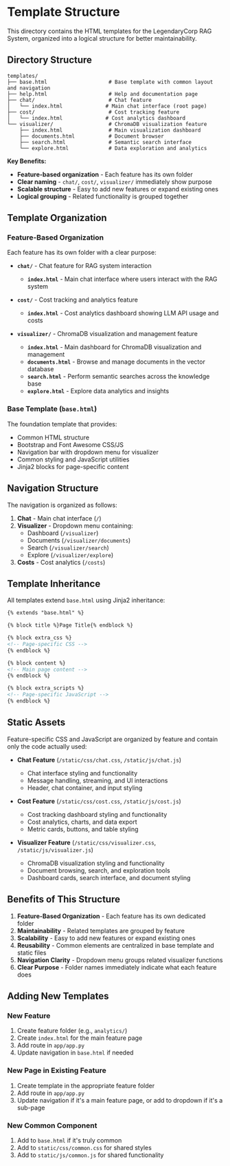# Template Structure

This directory contains the HTML templates for the LegendaryCorp RAG System, organized into a logical structure for better maintainability.

## Directory Structure

```
templates/
├── base.html                    # Base template with common layout and navigation
├── help.html                    # Help and documentation page
├── chat/                        # Chat feature
│   └── index.html              # Main chat interface (root page)
├── cost/                        # Cost tracking feature  
│   └── index.html              # Cost analytics dashboard
└── visualizer/                  # ChromaDB visualization feature
    ├── index.html               # Main visualization dashboard
    ├── documents.html           # Document browser
    ├── search.html              # Semantic search interface
    └── explore.html             # Data exploration and analytics
```

**Key Benefits:**
- **Feature-based organization** - Each feature has its own folder
- **Clear naming** - `chat/`, `cost/`, `visualizer/` immediately show purpose
- **Scalable structure** - Easy to add new features or expand existing ones
- **Logical grouping** - Related functionality is grouped together

## Template Organization

### Feature-Based Organization

Each feature has its own folder with a clear purpose:

- **`chat/`** - Chat feature for RAG system interaction
  - **`index.html`** - Main chat interface where users interact with the RAG system

- **`cost/`** - Cost tracking and analytics feature
  - **`index.html`** - Cost analytics dashboard showing LLM API usage and costs

- **`visualizer/`** - ChromaDB visualization and management feature
  - **`index.html`** - Main dashboard for ChromaDB visualization and management
  - **`documents.html`** - Browse and manage documents in the vector database
  - **`search.html`** - Perform semantic searches across the knowledge base
  - **`explore.html`** - Explore data analytics and insights

### Base Template (`base.html`)
The foundation template that provides:
- Common HTML structure
- Bootstrap and Font Awesome CSS/JS
- Navigation bar with dropdown menu for visualizer
- Common styling and JavaScript utilities
- Jinja2 blocks for page-specific content

## Navigation Structure

The navigation is organized as follows:

1. **Chat** - Main chat interface (`/`)
2. **Visualizer** - Dropdown menu containing:
   - Dashboard (`/visualizer`)
   - Documents (`/visualizer/documents`)
   - Search (`/visualizer/search`)
   - Explore (`/visualizer/explore`)
3. **Costs** - Cost analytics (`/costs`)

## Template Inheritance

All templates extend `base.html` using Jinja2 inheritance:

```html
{% extends "base.html" %}

{% block title %}Page Title{% endblock %}

{% block extra_css %}
<!-- Page-specific CSS -->
{% endblock %}

{% block content %}
<!-- Main page content -->
{% endblock %}

{% block extra_scripts %}
<!-- Page-specific JavaScript -->
{% endblock %}
```

## Static Assets

Feature-specific CSS and JavaScript are organized by feature and contain only the code actually used:

- **Chat Feature** (`/static/css/chat.css`, `/static/js/chat.js`)
  - Chat interface styling and functionality
  - Message handling, streaming, and UI interactions
  - Header, chat container, and input styling

- **Cost Feature** (`/static/css/cost.css`, `/static/js/cost.js`)
  - Cost tracking dashboard styling and functionality
  - Cost analytics, charts, and data export
  - Metric cards, buttons, and table styling

- **Visualizer Feature** (`/static/css/visualizer.css`, `/static/js/visualizer.js`)
  - ChromaDB visualization styling and functionality
  - Document browsing, search, and exploration tools
  - Dashboard cards, search interface, and document styling

## Benefits of This Structure

1. **Feature-Based Organization** - Each feature has its own dedicated folder
2. **Maintainability** - Related templates are grouped by feature
3. **Scalability** - Easy to add new features or expand existing ones
4. **Reusability** - Common elements are centralized in base template and static files
5. **Navigation Clarity** - Dropdown menu groups related visualizer functions
6. **Clear Purpose** - Folder names immediately indicate what each feature does

## Adding New Templates

### New Feature
1. Create feature folder (e.g., `analytics/`)
2. Create `index.html` for the main feature page
3. Add route in `app/app.py`
4. Update navigation in `base.html` if needed

### New Page in Existing Feature
1. Create template in the appropriate feature folder
2. Add route in `app/app.py`
3. Update navigation if it's a main feature page, or add to dropdown if it's a sub-page

### New Common Component
1. Add to `base.html` if it's truly common
2. Add to `static/css/common.css` for shared styles
3. Add to `static/js/common.js` for shared functionality
